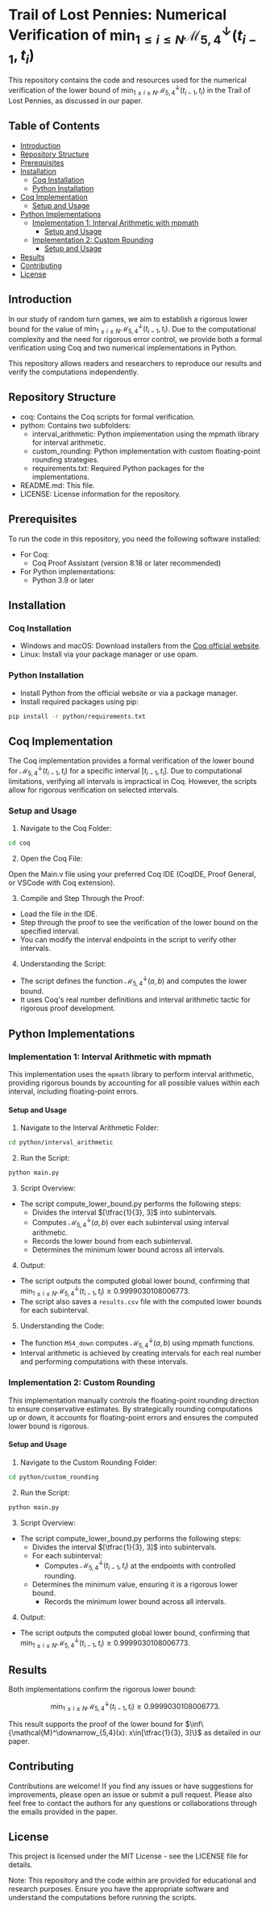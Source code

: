 # Trail of Lost Pennies: Numerical Verification of $\min_{1 \leq i \leq N} \mathcal{M}^\downarrow_{5,4}(t_{i-1}, t_i)$

This repository contains the code and resources used for the numerical verification of the lower bound of $\min_{1 \leq i \leq N} \mathcal{M}^\downarrow_{5,4}(t_{i-1}, t_i)$ in the Trail of Lost Pennies, as discussed in our paper.

<!-- START doctoc generated TOC please keep comment here to allow auto update -->
<!-- DON'T EDIT THIS SECTION, INSTEAD RE-RUN doctoc TO UPDATE -->
## Table of Contents

- [Introduction](#introduction)
- [Repository Structure](#repository-structure)
- [Prerequisites](#prerequisites)
- [Installation](#installation)
  - [Coq Installation](#coq-installation)
  - [Python Installation](#python-installation)
- [Coq Implementation](#coq-implementation)
  - [Setup and Usage](#setup-and-usage)
- [Python Implementations](#python-implementations)
  - [Implementation 1: Interval Arithmetic with mpmath](#implementation-1-interval-arithmetic-with-mpmath)
    - [Setup and Usage](#setup-and-usage-1)
  - [Implementation 2: Custom Rounding](#implementation-2-custom-rounding)
    - [Setup and Usage](#setup-and-usage-2)
- [Results](#results)
- [Contributing](#contributing)
- [License](#license)

<!-- END doctoc generated TOC please keep comment here to allow auto update -->

## Introduction

In our study of random turn games, we aim to establish a rigorous lower bound for the value of $\min_{1 \leq i \leq N} \mathcal{M}^\downarrow_{5,4}(t_{i-1}, t_i)$. Due to the computational complexity and the need for rigorous error control, we provide both a formal verification using Coq and two numerical implementations in Python.

This repository allows readers and researchers to reproduce our results and verify the computations independently.

## Repository Structure

- coq: Contains the Coq scripts for formal verification.
- python: Contains two subfolders:
  - interval_arithmetic: Python implementation using the mpmath library for interval arithmetic.
  - custom_rounding: Python implementation with custom floating-point rounding strategies.
  - requirements.txt: Required Python packages for the implementations.
- README.md: This file.
- LICENSE: License information for the repository.

## Prerequisites

To run the code in this repository, you need the following software installed:

- For Coq:
  - Coq Proof Assistant (version 8.18 or later recommended)
- For Python implementations:
  - Python 3.9 or later

## Installation

### Coq Installation

- Windows and macOS: Download installers from the [Coq official website](https://coq.inria.fr/download).
- Linux: Install via your package manager or use opam.

### Python Installation

- Install Python from the official website or via a package manager.
- Install required packages using pip:

```bash
pip install -r python/requirements.txt
```

## Coq Implementation

The Coq implementation provides a formal verification of the lower bound for $\mathcal{M}^\downarrow_{5,4}(t_{i-1}, t_i)$ for a specific interval $[t_{i-1}, t_i]$. Due to computational limitations, verifying all intervals is impractical in Coq. However, the scripts allow for rigorous verification on selected intervals.

### Setup and Usage

1. Navigate to the Coq Folder:

```bash
cd coq
```

2. Open the Coq File:

Open the Main.v file using your preferred Coq IDE (CoqIDE, Proof General, or VSCode with Coq extension).

3. Compile and Step Through the Proof:

- Load the file in the IDE.
- Step through the proof to see the verification of the lower bound on the specified interval.
- You can modify the interval endpoints in the script to verify other intervals.

4. Understanding the Script:

- The script defines the function $\mathcal{M}^\downarrow_{5,4}(a, b)$ and computes the lower bound.
- It uses Coq's real number definitions and interval arithmetic tactic for rigorous proof development.

## Python Implementations

### Implementation 1: Interval Arithmetic with mpmath

This implementation uses the `mpmath` library to perform interval arithmetic, providing rigorous bounds by accounting for all possible values within each interval, including floating-point errors.

#### Setup and Usage

1. Navigate to the Interval Arithmetic Folder:

```bash
cd python/interval_arithmetic
```

2. Run the Script:

```bash
python main.py
```

3. Script Overview:

- The script compute_lower_bound.py performs the following steps:
  - Divides the interval $[\tfrac{1}{3}, 3]$ into subintervals.
  - Computes $\mathcal{M}^\downarrow_{5,4}(a, b)$ over each subinterval using interval arithmetic.
  - Records the lower bound from each subinterval.
  - Determines the minimum lower bound across all intervals.

4. Output:

- The script outputs the computed global lower bound, confirming that $\min_{1 \leq i \leq N} \mathcal{M}^\downarrow_{5,4}(t_{i-1}, t_i) \geq 0.9999030108006773$.
- The script also saves a `results.csv` file with the computed lower bounds for each subinterval.

5. Understanding the Code:

- The function `M54_down` computes $\mathcal{M}^\downarrow_{5,4}(a, b)$ using mpmath functions.
- Interval arithmetic is achieved by creating intervals for each real number and performing computations with these intervals.

### Implementation 2: Custom Rounding

This implementation manually controls the floating-point rounding direction to ensure conservative estimates. By strategically rounding computations up or down, it accounts for floating-point errors and ensures the computed lower bound is rigorous.

#### Setup and Usage

1. Navigate to the Custom Rounding Folder:

```bash
cd python/custom_rounding
```

2. Run the Script:

```bash
python main.py
```

3. Script Overview:

- The script compute_lower_bound.py performs the following steps:
  - Divides the interval $[\tfrac{1}{3}, 3]$ into subintervals.
  - For each subinterval:
    - Computes $\mathcal{M}^\downarrow_{5,4}(t_{i-1}, t_i)$ at the endpoints with controlled rounding.
  - Determines the minimum value, ensuring it is a rigorous lower bound.
    - Records the minimum lower bound across all intervals.

4. Output:

- The script outputs the computed global lower bound, confirming that $\min_{1 \leq i \leq N} \mathcal{M}^\downarrow_{5,4}(t_{i-1}, t_i) \geq 0.9999030108006773$.

## Results

Both implementations confirm the rigorous lower bound:

$$
	\min_{1 \leq i \leq N} \mathcal{M}^\downarrow_{5,4}(t_{i-1}, t_i) \geq 0.9999030108006773.
$$

This result supports the proof of the lower bound for $\inf\{\mathcal{M}^\downarrow_{5,4}(x): x\in[\tfrac{1}{3}, 3]\}$ as detailed in our paper.

## Contributing

Contributions are welcome! If you find any issues or have suggestions for improvements, please open an issue or submit a pull request. Please also feel free to contact the authors for any questions or collaborations through the emails provided in the paper.

## License

This project is licensed under the MIT License - see the LICENSE file for details.

Note: This repository and the code within are provided for educational and research purposes. Ensure you have the appropriate software and understand the computations before running the scripts.
